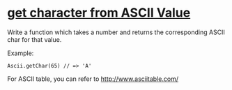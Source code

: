 # [get character from ASCII Value](https://www.codewars.com/kata/get-character-from-ascii-value "https://www.codewars.com/kata/55ad04714f0b468e8200001c")

Write a function which takes a number and returns the corresponding ASCII char for that value.

Example: 

```
Ascii.getChar(65) // => 'A'
```

For ASCII table, you can refer to http://www.asciitable.com/